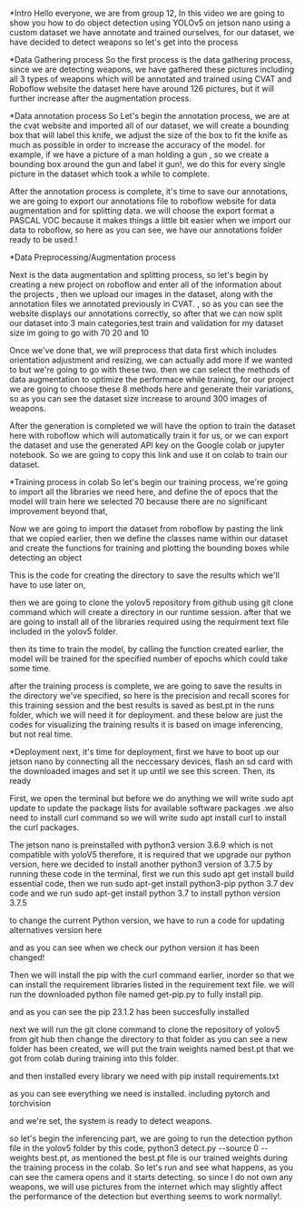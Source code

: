 *Intro
Hello everyone, we are from group 12, In this video we are going to show you how to do object detection using YOLOv5 on jetson nano using a custom dataset we have annotate and trained ourselves, for our dataset, we have decided to detect weapons so let's get into the process

*Data Gathering process
So the first process is the data gathering process, since we are detecting weapons, we have gathered these pictures including all 3 types of weapons which will be annotated and trained using CVAT and Roboflow website the dataset here have around 126 pictures, but it will further increase after the augmentation process.

*Data annotation process
So Let's begin the annotation process, we are at the cvat website and imported all of our dataset,  we will create a bounding box that will label this knife, we adjust the size of the box to fit the knife as much as possible in order to increase the accuracy of the model. for example, if we have a picture of a man holding a gun , so we create a bounding box around the gun and label it gun!, we do this for every single picture in the dataset which took a while to complete.

After the annotation process is complete, it's time to save our annotations, we are going to export our annotations file to roboflow website for data augmentation and for splitting data. we will choose the export format a PASCAL VOC because it makes things a little bit easier when we import our data to roboflow, so here as you can see, we have our annotations folder ready to be used.!

*Data Preprocessing/Augmentation process

Next is the data augmentation and splitting process, so let's begin by creating a new project on roboflow and enter all of the information about the projects , then we upload our images in the dataset, along with the annotation files we annotated previously in CVAT. , so as you can see the website displays our annotations correctly, so after that we can now split our dataset into 3 main categories,test train and validation for my dataset size im going to go with 70 20 and 10

Once we've done that, we will preprocess that data first which includes orientation adjustment and resizing, we can actually add more if we wanted to but we're going to go with these two. then we can select the methods of data augmentation to optimize the performace while training, for our project we are going to choose these 8 methods here and generate their variations, so as you can see the dataset size increase to around 300 images of weapons.

After the generation is completed we will have the option to train the dataset here with roboflow which will automatically train it for us, or we can export the dataset and use the generated API key on the Google colab or jupyter notebook. So we are going to copy this link and use it on colab to train our dataset. 

*Training process in colab
So let's begin our training process, we're going to import all the libraries we need here, and define the of epocs that the model will train here we selected 70 because there are no significant improvement beyond that, 

Now we are going to import the dataset from roboflow by pasting the link that we copied earlier, then we define the classes name within our dataset and create the functions for training and plotting the bounding boxes while detecting an object

This is the code for creating the directory to save the results which we'll have to use later on,

then we are going to clone the yolov5 repository from github using git clone command which will create a directory in our runtime session.
after that we are going to install all of the libraries required using the requirment text file included in the yolov5 folder.

then its time to train the model, by calling the function created earlier, the model will be trained for the specified number of epochs which could take some time.

after the training process is complete, we are going to save the results in the directory we've specified, so here is the precision and recall scores for this training session and the best results is saved as best.pt in the runs folder, which we will need it for deployment.
and these below are just the codes for visualizing the training results it is based on image inferencing, but not real time.

*Deployment
next, it's time for deployment, first we have to boot up our jetson nano by connecting all the neccessary devices, flash an sd card with the downloaded images and set it up until we see this screen. Then, its ready

First, we open the terminal but before we do anything we will write sudo apt update to update the package lists for available software packages .we also need to install curl command so we will write sudo apt install curl to install the curl packages. 

The jetson nano is preinstalled with python3 version 3.6.9 which is not compatible with yoloV5 therefore, it is required that we upgrade our python version, here we decided to install another python3 version of 3.7.5 by running these code in the terminal, first we run this sudo apt get install build essential code, 
then we run sudo apt-get install python3-pip python 3.7 dev code
and we run sudo apt-get install python 3.7 to install python version 3.7.5

to change the current Python version, we have to run a code for updating alternatives version here

and as you can see when we check our python version it has been changed!

Then we will install the pip with the curl command earlier, inorder so that we can install the requirement libraries listed in the requirement text file. we will run the downloaded python file named get-pip.py to fully install pip.

and as you can see the pip 23.1.2 has been succesfully installed

next we will run the git clone command to clone the repository of yolov5 from git hub
then change the directory to that folder
as you can see a new folder has been created, we will put the train weights named best.pt that we got from colab during training into this folder.

and then installed every library we need with pip install requirements.txt 

as you can see everything we need is installed. including pytorch and torchvision

and we're set, the system is ready to detect weapons.

so let's begin the inferencing part, we are going to run the detection python file in the yolov5 folder by this code, python3 detect.py --source 0 --weights best.pt, as mentioned the best.pt file is our trained weights during the training process in the colab. 
So let's run and see what happens, as you can see the camera opens and it starts detecting.  so since I do not own any weapons, we will use pictures from the internet which may slightly affect the performance of the detection but everthing seems to work normally!.

